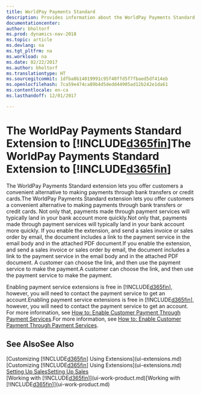 ```yaml
---
title: WorldPay Payments Standard
description: Provides information about the WorldPay Payments Standard extension
documentationcenter: 
author: bholtorf
ms.prod: dynamics-nav-2018
ms.topic: article
ms.devlang: na
ms.tgt_pltfrm: na
ms.workload: na
ms.date: 02/22/2017
ms.author: bholtorf
ms.translationtype: HT
ms.sourcegitcommit: 1dfba8b14019991c95f40ffd5f7fbaed5df414eb
ms.openlocfilehash: 7ca59e474ca89b4d5dedd44905ad12b242e1da61
ms.contentlocale: en-ca
ms.lasthandoff: 12/01/2017

---
```

# <a name="the-worldpay-payments-standard-extension-to-included365finincludesd365finlongmdmd"></a><span data-ttu-id="8e966-103">The WorldPay Payments Standard Extension to [!INCLUDE[d365fin](includes/d365fin_long_md.md)]</span><span class="sxs-lookup"><span data-stu-id="8e966-103">The WorldPay Payments Standard Extension to [!INCLUDE[d365fin](includes/d365fin_long_md.md)]</span></span>
<span data-ttu-id="8e966-104">The WorldPay Payments Standard extension lets you offer customers a convenient alternative to making payments through bank transfers or credit cards.</span><span class="sxs-lookup"><span data-stu-id="8e966-104">The WorldPay Payments Standard extension lets you offer customers a convenient alternative to making payments through bank transfers or credit cards.</span></span> <span data-ttu-id="8e966-105">Not only that, payments made through payment services will typically land in your bank account more quickly.</span><span class="sxs-lookup"><span data-stu-id="8e966-105">Not only that, payments made through payment services will typically land in your bank account more quickly.</span></span>
<span data-ttu-id="8e966-106">If you enable the extension, and send a sales invoice or sales order by email, the document includes a link to the payment service in the email body and in the attached PDF document.</span><span class="sxs-lookup"><span data-stu-id="8e966-106">If you enable the extension, and send a sales invoice or sales order by email, the document includes a link to the payment service in the email body and in the attached PDF document.</span></span> <span data-ttu-id="8e966-107">A customer can choose the link, and then use the payment service to make the payment.</span><span class="sxs-lookup"><span data-stu-id="8e966-107">A customer can choose the link, and then use the payment service to make the payment.</span></span>

<span data-ttu-id="8e966-108">Enabling payment service extensions is free in [!INCLUDE[d365fin](includes/d365fin_md.md)], however, you will need to contact the payment service to get an account.</span><span class="sxs-lookup"><span data-stu-id="8e966-108">Enabling payment service extensions is free in [!INCLUDE[d365fin](includes/d365fin_md.md)], however, you will need to contact the payment service to get an account.</span></span> <span data-ttu-id="8e966-109">For more information, see [How to: Enable Customer Payment Through Payment Services](sales-how-enable-payment-service-extensions.md).</span><span class="sxs-lookup"><span data-stu-id="8e966-109">For more information, see [How to: Enable Customer Payment Through Payment Services](sales-how-enable-payment-service-extensions.md).</span></span>

## <a name="see-also"></a><span data-ttu-id="8e966-110">See Also</span><span class="sxs-lookup"><span data-stu-id="8e966-110">See Also</span></span>
<span data-ttu-id="8e966-111">[Customizing [!INCLUDE[d365fin](includes/d365fin_md.md)] Using Extensions](ui-extensions.md)</span><span class="sxs-lookup"><span data-stu-id="8e966-111">[Customizing [!INCLUDE[d365fin](includes/d365fin_md.md)] Using Extensions](ui-extensions.md)</span></span>  
[<span data-ttu-id="8e966-112">Setting Up Sales</span><span class="sxs-lookup"><span data-stu-id="8e966-112">Setting Up Sales</span></span>](sales-setup-sales.md)  
<span data-ttu-id="8e966-113">[Working with [!INCLUDE[d365fin](includes/d365fin_md.md)]](ui-work-product.md)</span><span class="sxs-lookup"><span data-stu-id="8e966-113">[Working with [!INCLUDE[d365fin](includes/d365fin_md.md)]](ui-work-product.md)</span></span>
